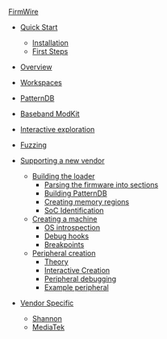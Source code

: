 [FirmWire](./README.md)

- [Quick Start]()
  - [Installation]()
  - [First Steps]()
- [Overview](overview.md)
- [Workspaces](workspaces.md)
- [PatternDB](pattern_db.md)
- [Baseband ModKit](modkit.md)
- [Interactive exploration](interactive.md)
- [Fuzzing](fuzzing.md)
- [Supporting a new vendor]()
  - [Building the loader]()
    - [Parsing the firmware into sections]()
    - [Building PatternDB]()
    - [Creating memory regions]()
    - [SoC Identification]()
  - [Creating a machine]()
    - [OS introspection]()
    - [Debug hooks]()
    - [Breakpoints]()
  - [Peripheral creation]()
    - [Theory]()
    - [Interactive Creation]()
    - [Peripheral debugging]()
    - [Example peripheral]()

- [Vendor Specific]()
  - [Shannon]()
  - [MediaTek]()
